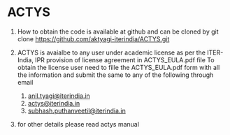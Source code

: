 # ACTYS
1. How to obtain
   the code is available at github and can be cloned by
   git clone https://github.com/aktyagi-iterindia/ACTYS.git

2. ACTYS is avaialbe to any user under academic license as per the ITER-India, IPR provision of license agreement in ACTYS_EULA.pdf file
   To obtain the license user need to fille the ACTYS_EULA.pdf form with all the information and submit the same to any of the following through email
    1. anil.tyagi@iterindia.in
    2. actys@iterindia.in
    3. subhash.puthanveetil@iterindia.in
3. for other details please read actys manual

 
